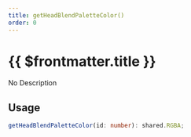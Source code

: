 ```yaml
---
title: getHeadBlendPaletteColor()
order: 0
---
```


# {{ $frontmatter.title }}

No Description

## Usage

```ts
getHeadBlendPaletteColor(id: number): shared.RGBA;
```
